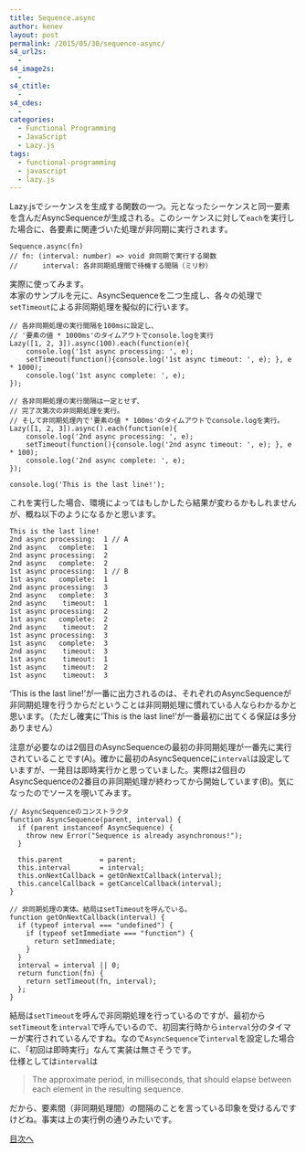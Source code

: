```yaml
---
title: Sequence.async
author: kenev
layout: post
permalink: /2015/05/30/sequence-async/
s4_url2s:
  - 
s4_image2s:
  - 
s4_ctitle:
  - 
s4_cdes:
  - 
categories:
  - Functional Programming
  - JavaScript
  - Lazy.js
tags:
  - functional-programming
  - javascript
  - lazy.js
---
```

Lazy.jsでシーケンスを生成する関数の一つ。元となったシーケンスと同一要素を含んだAsyncSequenceが生成される。このシーケンスに対して`each`を実行した場合に、各要素に関連づいた処理が非同期に実行されます。

<pre><code class="js">Sequence.async(fn)
// fn: (interval: number) =&gt; void 非同期で実行する関数
//      interval: 各非同期処理間で待機する間隔（ミリ秒）
</code></pre>

実際に使ってみます。  
本家のサンプルを元に、AsyncSequenceを二つ生成し、各々の処理で`setTimeout`による非同期処理を擬似的に行います。

<pre><code class="js">// 各非同期処理の実行間隔を100msに設定し、
// '要素の値 * 1000ms'のタイムアウトでconsole.logを実行
Lazy([1, 2, 3]).async(100).each(function(e){
    console.log('1st async processing: ', e);
    setTimeout(function(){console.log('1st async timeout: ', e); }, e * 1000);
    console.log('1st async complete: ', e);
});

// 各非同期処理の実行間隔は一定とせず、
// 完了次第次の非同期処理を実行。
// そして非同期処理内で'要素の値 * 100ms'のタイムアウトでconsole.logを実行。
Lazy([1, 2, 3]).async().each(function(e){
    console.log('2nd async processing: ', e);
    setTimeout(function(){console.log('2nd async timeout: ', e); }, e * 100);
    console.log('2nd async complete: ', e);
}); 

console.log('This is the last line!');
</code></pre>

これを実行した場合、環境によってはもしかしたら結果が変わるかもしれませんが、概ね以下のようになるかと思います。

<pre><code class="bash">This is the last line!
2nd async processing:  1 // A
2nd async   complete:  1
2nd async processing:  2
2nd async   complete:  2
1st async processing:  1 // B
1st async   complete:  1
2nd async processing:  3
2nd async   complete:  3
2nd async    timeout:  1
1st async processing:  2
1st async   complete:  2
2nd async    timeout:  2
1st async processing:  3
1st async   complete:  3
2nd async    timeout:  3
1st async    timeout:  1
1st async    timeout:  2
1st async    timeout:  3
</code></pre>

&#8216;This is the last line!&#8217;が一番に出力されるのは、それぞれのAsyncSequenceが非同期処理を行うからだということは非同期処理に慣れている人ならわかるかと思います。（ただし確実に&#8217;This is the last line!&#8217;が一番最初に出てくる保証は多分ありません）

注意が必要なのは2個目のAsyncSequenceの最初の非同期処理が一番先に実行されていることです(A)。確かに最初のAsyncSequenceに`interval`は設定していますが、一発目は即時実行かと思っていました。実際は2個目のAsyncSequenceの2番目の非同期処理が終わってから開始しています(B)。気になったのでソースを覗いてみます。

<pre><code class="js">// AsyncSequenceのコンストラクタ
function AsyncSequence(parent, interval) {
  if (parent instanceof AsyncSequence) {
    throw new Error("Sequence is already asynchronous!");
  }

  this.parent         = parent;
  this.interval       = interval;
  this.onNextCallback = getOnNextCallback(interval);
  this.cancelCallback = getCancelCallback(interval);
}

// 非同期処理の実体。結局はsetTimeoutを呼んでいる。
function getOnNextCallback(interval) {
  if (typeof interval === "undefined") {
    if (typeof setImmediate === "function") {
      return setImmediate;
    }
  }
  interval = interval || 0;
  return function(fn) {
    return setTimeout(fn, interval);
  };
}
</code></pre>

結局は`setTimeout`を呼んで非同期処理を行っているのですが、最初から`setTimeout`を`interval`で呼んでいるので、初回実行時から`interval`分のタイマーが実行されているんですね。なので`AsyncSequence`で`interval`を設定した場合に、「初回は即時実行」なんて実装は無さそうです。  
仕様としては`interval`は

> The approximate period, in milliseconds, that should elapse between each element in the resulting sequence. 

だから、要素間（非同期処理間）の間隔のことを言っている印象を受けるんですけどね。事実は上の実行例の通りみたいです。

[目次へ][1]

 [1]: http://kenev.net/2015/05/20/lazy-js-%e5%ae%9f%e8%b7%b5%e3%80%80%e7%9b%ae%e6%ac%a1/